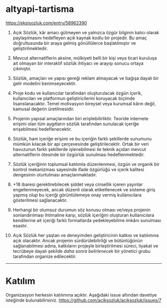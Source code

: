 # altyapi-tartisma

https://eksisozluk.com/entry/58962390

1. Açık Sözlük, kâr amacı gütmeyen ve yalnızca özgür bilginin kalıcı olarak
   paylaşılmasını hedefleyen açık kaynak kodlu bir projedir. Bu amaç
   doğrultusunda bir araya gelmiş gönüllülerce başlatılmıştır ve
   geliştirilmektedir.

2. Mevcut alternatiflerin aksine, mülkiyeti belli bir kişi veya ticari kuruluşa
   ait olmayan bir interaktif sözlük ihtiyacı ve arayışı sonucu ortaya
   çıkmıştır.

3. Sözlük, amaçları ve yapısı gereği reklam almayacak ve bağışa dayalı bir
   gelir modelini benimseyecektir.

4. Proje kodu ve kullanıcılar tarafından oluşturulacak özgün içerik,
   kullanıcıları ve platformun geliştiricilerini koruyacak biçimde
   lisanslanacaktır. Temel motivasyon bireysel veya kurumsal kârın değil,
   kamusal değerin üretilmesidir.

5. Projenin yapısal amaçlarından biri erişilebilirliktir. Teoride internete
   erişimi olan tüm aygıtların sözlük tarafından sunulacak içeriğe erişebilmesi
   hedeflenecektir.

6. Sözlük, ham içeriğe erişimi ve bu içeriğin farklı şekillerde sunumunu mümkün
   kılacak bir api çerçevesinde geliştirilecektir. Ortak bir veri havuzunun
   farklı şekillerde işlenebilmesi ile teknik açıdan mevcut alternatiflerin
   ötesinde bir özgürlük sunulması hedeflenmektedir.

7. Sözlük içeriğinin toplumsal katılımla düzenlenmesi, özgün ve organik bir
   kontrol mekanizması sayesinde ifade özgürlüğü ve içerik kalitesi dengesinin
   oturtulması amaçlanmaktadır.

8. +18 ibaresi gerektirebilecek şiddet veya cinsellik içeren yayınlar
   engellenmeyecek, ancak düzenli olarak etiketlenecek ve sisteme giriş yapmış
   olup bu içeriği görüntülemeye onay vermiş kullanıcılara gösterilmesi
   sağlanacaktır.

9. Herhangi bir olumsuz durumun söz konusu olması ve/veya projenin
   sonlandırılması ihtimaline karşı, sözlük içeriğini oluşturan kullanıcılara
   kendilerine ait içeriği farklı formatlarda yedekleyebilme imkânı sunulması
   esastır.

10. Açık Sözlük her yaştan ve deneyimden geliştiricinin katkısı ve katılımına
    açık olacaktır. Ancak projenin sürdürülebilirliği ve bütünlüğünün
    sağlanabilmesi adına, katkıların projeyle birleştirilmesi süreci, liyakat
    ve tecrübeye dayalı şekilde *daha sonra belirlenecek* bir yönetici grubu
    tarafından organize edilecektir.

---

# Katılım

Organizasyon herkesin katılımına açıktır. Aşağıdaki issue altından davetiye
isteğinde bulunabilirsiniz.
https://github.com/aciksozluk/aciksozluk/issues/7

